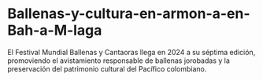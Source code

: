 # Ballenas-y-cultura-en-armon-a-en-Bah-a-M-laga
El Festival Mundial Ballenas y Cantaoras llega en 2024 a su séptima edición, promoviendo el avistamiento responsable de ballenas jorobadas y la preservación del patrimonio cultural del Pacífico colombiano.
